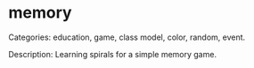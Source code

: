 # memory

Categories: education, game, class model, color, random, event.

Description: Learning spirals for a simple memory game.








